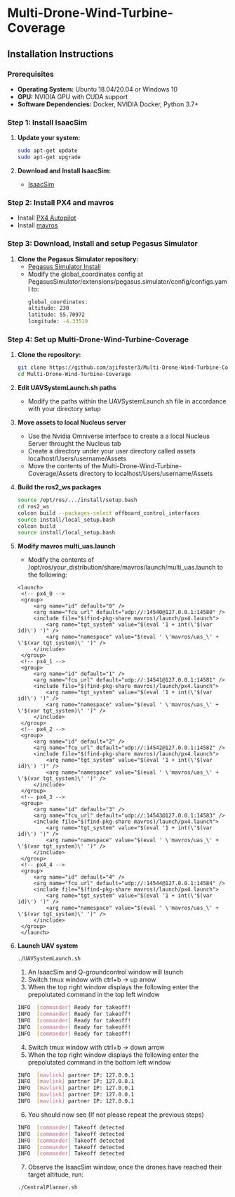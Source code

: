 # Multi-Drone-Wind-Turbine-Coverage

## Installation Instructions

### Prerequisites

- **Operating System:** Ubuntu 18.04/20.04 or Windows 10
- **GPU:** NVIDIA GPU with CUDA support
- **Software Dependencies:** Docker, NVIDIA Docker, Python 3.7+

### Step 1: Install IsaacSim

1. **Update your system:**
    ```bash
    sudo apt-get update
    sudo apt-get upgrade
    ```
    
2. **Download and Install IsaacSim:**
   - [IsaacSim](https://docs.omniverse.nvidia.com/isaacsim/latest/installation/install_workstation.html)

### Step 2: Install PX4 and mavros

- Install [PX4 Autopilot](https://github.com/PX4/PX4-Autopilot)
- Install [mavros](https://github.com/mavlink/mavros/blob/ros2/mavros/README.md)
     
### Step 3: Download, Install and setup Pegasus Simulator

1. **Clone the Pegasus Simulator repository:**
    - [Pegasus Simulator Install](https://pegasussimulator.github.io/PegasusSimulator/source/setup/installation.html)
    - Modify the global_coordinates config at PegasusSimulator/extensions/pegasus.simulator/config/configs.yaml to:
        ```bash
        global_coordinates:
        altitude: 230
        latitude: 55.70972
        longitude: -4.33519
        ```
    
### Step 4: Set up Multi-Drone-Wind-Turbine-Coverage

1. **Clone the repository:**
    ```bash
    git clone https://github.com/ajifoster3/Multi-Drone-Wind-Turbine-Coverage.git
    cd Multi-Drone-Wind-Turbine-Coverage
    ```
2. **Edit UAVSystemLaunch.sh paths**
   - Modify the paths within the UAVSystemLaunch.sh file in accordance with your directory setup

3. **Move assets to local Nucleus server**
   - Use the Nvidia Omniverse interface to create a a local Nucleus Server throught the Nucleus tab
   - Create a directory under your user directory called assets localhost/Users/username/Assets
   - Move the contents of the Multi-Drone-Wind-Turbine-Coverage/Assets directory to localhost/Users/username/Assets

4. **Build the ros2_ws packages**
   ```bash
   source /opt/ros/.../install/setup.bash
   cd ros2_ws
   colcon build --packages-select offboard_control_interfaces
   source install/local_setup.bash
   colcon build
   source install/local_setup.bash
   ```
5. **Modify mavros multi_uas.launch**
   - Modify the contents of /opt/ros/your_distribution/share/mavros/launch/multi_uas.launch to the following:
   ```launch
   <launch>
    <!-- px4_0 -->
    <group>
        <arg name="id" default="0" />
        <arg name="fcu_url" default="udp://:14540@127.0.0.1:14580" />
        <include file="$(find-pkg-share mavros)/launch/px4.launch">
            <arg name="tgt_system" value="$(eval '1 + int(\'$(var id)\') ')" />
            <arg name="namespace" value="$(eval ' \'mavros/uas_\' + \'$(var tgt_system)\' ')" />
        </include>
    </group>
    <!-- px4_1 -->
    <group>
        <arg name="id" default="1" />
        <arg name="fcu_url" default="udp://:14541@127.0.0.1:14581" />
        <include file="$(find-pkg-share mavros)/launch/px4.launch">
            <arg name="tgt_system" value="$(eval '1 + int(\'$(var id)\') ')" />
            <arg name="namespace" value="$(eval ' \'mavros/uas_\' + \'$(var tgt_system)\' ')" />
        </include>
    </group>
    <!-- px4_2 -->
    <group>
        <arg name="id" default="2" />
        <arg name="fcu_url" default="udp://:14542@127.0.0.1:14582" />
        <include file="$(find-pkg-share mavros)/launch/px4.launch">
            <arg name="tgt_system" value="$(eval '1 + int(\'$(var id)\') ')" />
            <arg name="namespace" value="$(eval ' \'mavros/uas_\' + \'$(var tgt_system)\' ')" />
        </include>
    </group>
    <!-- px4_3 -->
    <group>
        <arg name="id" default="3" />
        <arg name="fcu_url" default="udp://:14543@127.0.0.1:14583" />
        <include file="$(find-pkg-share mavros)/launch/px4.launch">
            <arg name="tgt_system" value="$(eval '1 + int(\'$(var id)\') ')" />
            <arg name="namespace" value="$(eval ' \'mavros/uas_\' + \'$(var tgt_system)\' ')" />
        </include>
    </group>
    <!-- px4_4 -->
    <group>
        <arg name="id" default="4" />
        <arg name="fcu_url" default="udp://:14544@127.0.0.1:14584" />
        <include file="$(find-pkg-share mavros)/launch/px4.launch">
            <arg name="tgt_system" value="$(eval '1 + int(\'$(var id)\') ')" />
            <arg name="namespace" value="$(eval ' \'mavros/uas_\' + \'$(var tgt_system)\' ')" />
        </include>
    </group>
    </launch>
   ```  
   
6. **Launch UAV system**
   ```bash
   ./UAVSystemLaunch.sh
   ```
   1. An IsaacSim and Q-groundcontrol window will launch
   2. Switch tmux window with ctrl+b -> up arrow
   3. When the top right window displays the following enter the prepolutated command in the top left window
     ```bash
     INFO  [commander] Ready for takeoff!
     INFO  [commander] Ready for takeoff!
     INFO  [commander] Ready for takeoff!
     INFO  [commander] Ready for takeoff!
     INFO  [commander] Ready for takeoff!
     ```
   4. Switch tmux window with ctrl+b -> down arrow
   5. When the top right window displays the following enter the prepolutated command in the bottom left window
    ```bash
    INFO  [mavlink] partner IP: 127.0.0.1
    INFO  [mavlink] partner IP: 127.0.0.1
    INFO  [mavlink] partner IP: 127.0.0.1
    INFO  [mavlink] partner IP: 127.0.0.1
    INFO  [mavlink] partner IP: 127.0.0.1
    ```
   6. You should now see (If not please repeat the previous steps)
   ```bash
   INFO  [commander] Takeoff detected
   INFO  [commander] Takeoff detected
   INFO  [commander] Takeoff detected
   INFO  [commander] Takeoff detected
   INFO  [commander] Takeoff detected
   ```
   7. Observe the IsaacSim window, once the drones have reached their target altitude, run:
   ```bash
   ./CentralPlanner.sh
   ```
   
